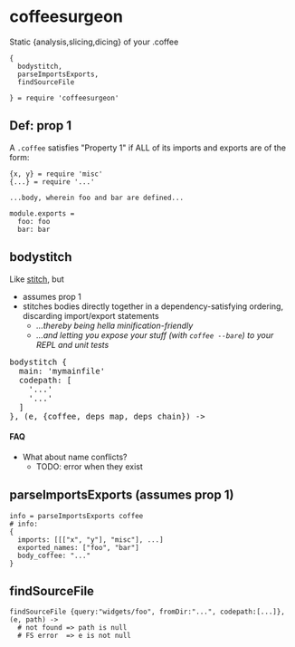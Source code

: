 
# coffeesurgeon

Static {analysis,slicing,dicing} of your .coffee

    {
      bodystitch,
      parseImportsExports,
      findSourceFile

    } = require 'coffeesurgeon'


## Def: prop 1

A `.coffee` satisfies "Property 1" if ALL of its imports and exports are of the form:

    {x, y} = require 'misc'
    {...} = require '...'

    ...body, wherein foo and bar are defined...

    module.exports =
      foo: foo
      bar: bar


## bodystitch

Like [stitch](https://github.com/sstephenson/stitch), but

- assumes prop 1
- stitches bodies directly together in a dependency-satisfying ordering, discarding import/export statements
  - *...thereby being hella minification-friendly*
  - *...and letting you expose your stuff (with `coffee --bare`) to your REPL and unit tests*

<pre>
bodystitch {
  main: 'mymainfile'
  codepath: [
    '...'
    '...'
  ]
}, (e, {coffee, deps_map, deps_chain}) ->
</pre>

#### FAQ

* What about name conflicts?
  - TODO: error when they exist

## parseImportsExports (assumes prop 1)

    info = parseImportsExports coffee
    # info:
    {
      imports: [[["x", "y"], "misc"], ...]
      exported_names: ["foo", "bar"]
      body_coffee: "..."
    }


## findSourceFile

    findSourceFile {query:"widgets/foo", fromDir:"...", codepath:[...]}, (e, path) ->
      # not found => path is null
      # FS error  => e is not null
